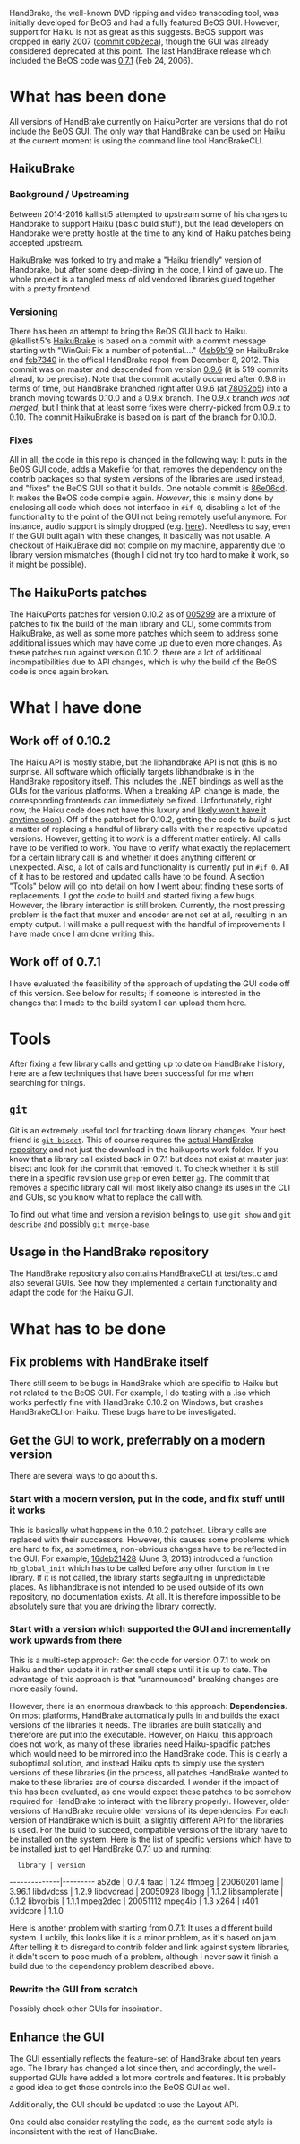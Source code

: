 HandBrake, the well-known DVD ripping and video transcoding tool, was initially
developed for BeOS and had a fully featured BeOS GUI. However, support for
Haiku is not as great as this suggests. BeOS support was dropped in early 2007
([commit c0b2eca](https://github.com/HandBrake/HandBrake/commit/c0b2eca)),
though the GUI was already considered deprecated at this point. The last
HandBrake release which included the BeOS code was
[0.7.1](https://github.com/HandBrake/HandBrake/releases/tag/0.7.1) (Feb 24,
2006).

# What has been done
All versions of HandBrake currently on HaikuPorter are versions that do not
include the BeOS GUI. The only way that HandBrake can be used on Haiku at the
current moment is using the command line tool HandBrakeCLI.

## HaikuBrake

### Background / Upstreaming
Between 2014-2016 kallisti5 attempted to upstream some of his changes to
Handbrake to support Haiku (basic build stuff), but the lead developers on
Handbrake were pretty hostle at the time to any kind of Haiku patches being
accepted upstream.

HaikuBrake was forked to try and make a "Haiku friendly" version of Handbrake,
but after some deep-diving in the code, I kind of gave up. The whole project
is a tangled mess of old vendored libraries glued together with a pretty
frontend.

### Versioning
There has been an attempt to bring the BeOS GUI back to Haiku. @kallisti5's
[HaikuBrake](https://github.com/kallisti5/HaikuBrake) is based on a commit with
a commit message starting with "WinGui: Fix a number of potential...."
([4eb9b19](https://github.com/kallisti5/HaikuBrake/commit/4eb9b19d3758c089fdea16adcf2243cca22de909)
on HaikuBrake and
[feb7340](https://github.com/HandBrake/HandBrake/commit/feb7340) in the offical
HandBrake repo) from December 8, 2012. This commit was on master and descended
from version [0.9.6](https://github.com/HandBrake/HandBrake/releases/tag/0.9.6)
(it is 519 commits ahead, to be precise). Note that the commit acutally
occurred after 0.9.8 in terms of time, but HandBrake branched right after 0.9.6
(at [78052b5](https://github.com/HandBrake/HandBrake/commit/78052b5)) into a
branch moving towards 0.10.0 and a 0.9.x branch. The 0.9.x branch *was not
merged*, but I think that at least some fixes were cherry-picked from 0.9.x to
0.10. The commit HaikuBrake is based on is part of the branch for 0.10.0.

### Fixes
All in all, the code in this repo is changed in the following way: It puts in
the BeOS GUI code, adds a Makefile for that, removes the dependency on the
contrib packages so that system versions of the libraries are used instead, and
"fixes" the BeOS GUI so that it builds. One notable commit is
[86e06dd](https://github.com/kallisti5/HaikuBrake/commit/86e06dd04d93108a8156f2aa73c8fb404ade92ea).
It makes the BeOS code compile again. *However*, this is mainly done by
enclosing all code which does not interface in `#if 0`, disabling a lot of the
functionality to the point of the GUI not being remotely useful anymore. For
instance, audio support is simply dropped (e.g.
[here](https://github.com/kallisti5/HaikuBrake/commit/86e06dd04d93108a8156f2aa73c8fb404ade92ea#diff-a1dffb371a1de8a96b3df30cd292ac0fR899)).
Needless to say, even if the GUI built again with these changes, it basically
was not usable. A checkout of HaikuBrake did not compile on my machine,
apparently due to library version mismatches (though I did not try too hard to
make it work, so it might be possible).

## The HaikuPorts patches
The HaikuPorts patches for version 0.10.2 as of
[005299](https://github.com/haikuports/haikuports/commit/005299) are a mixture
of patches to fix the build of the main library and CLI, some commits from
HaikuBrake, as well as some more patches which seem to address some additional
issues which may have come up due to even more changes. As these patches run
against version 0.10.2, there are a lot of additional incompatibilities due to
API changes, which is why the build of the BeOS code is once again broken.

# What I have done
## Work off of 0.10.2
The Haiku API is mostly stable, but the libhandbrake API is not (this is no
surprise. All software which officially targets libhandbrake is in the
HandBrake repository itself. This includes the .NET bindings as well as the
GUIs for the various platforms. When a breaking API change is made, the
corresponding frontends can immediately be fixed. Unfortunately, right now, the
Haiku code does not have this luxury and [likely won't have it anytime
soon](https://reviews.handbrake.fr/r/480/)). Off of the patchset for 0.10.2,
getting the code to *build* is just a matter of replacing a handful of library
calls with their respective updated versions. However, getting it to *work* is
a different matter entirely: All calls have to be verified to work. You have to
verify what exactly the replacement for a certain library call is and whether
it does anything different or unexpected. Also, a lot of calls and
functionality is currently put in `#if 0`. All of it has to be restored and
updated calls have to be found. A section "Tools" below will go into detail on
how I went about finding these sorts of replacements. I got the code to build
and started fixing a few bugs. However, the library interaction is still
broken. Currently, the most pressing problem is the fact that muxer and encoder
are not set at all, resulting in an empty output.  I will make a pull request
with the handful of improvements I have made once I am done writing this.

## Work off of 0.7.1
I have evaluated the feasibility of the approach of updating the GUI code off
of this version. See below for results; if someone is interested in the changes
that I made to the build system I can upload them here.

# Tools
After fixing a few library calls and getting up to date on HandBrake history,
here are a few techniques that have been successful for me when searching for
things.
## `git`
Git is an extremely useful tool for tracking down library changes. Your best
friend is [`git bisect`](https://git-scm.com/docs/git-bisect). This of course
requires the [actual HandBrake
repository](https://github.com/HandBrake/HandBrake) and not just the download
in the haikuports work folder. If you know that a library call existed back in
0.7.1 but does not exist at master just bisect and look for the commit that
removed it. To check whether it is still there in a specific revision use
`grep` or even better [`ag`](https://git-scm.com/docs/git-bisect). The commit
that removes a specific library call will most likely also change its uses in
the CLI and GUIs, so you know what to replace the call with.

To find out what time and version a revision belings to, use `git show` and
`git describe` and possibly `git merge-base`.
## Usage in the HandBrake repository
The HandBrake repository also contains HandBrakeCLI at test/test.c and also
several GUIs. See how they implemented a certain functionality and adapt the
code for the Haiku GUI.

# What has to be done
## Fix problems with HandBrake itself
There still seem to be bugs in HandBrake which are specific to Haiku but not
related to the BeOS GUI. For example, I do testing with a .iso which works
perfectly fine with HandBrake 0.10.2 on Windows, but crashes HandBrakeCLI on
Haiku. These bugs have to be investigated.

## Get the GUI to work, preferrably on a modern version
There are several ways to go about this.

### Start with a modern version, put in the code, and fix stuff until it works
This is basically what happens in the 0.10.2 patchset. Library calls are
replaced with their successors. However, this causes some problems which are
hard to fix, as sometimes, non-obvious changes have to be reflected in the GUI.
For example,
[16deb21428](https://github.com/HandBrake/HandBrake/commit/16deb21428) (June 3,
2013) introduced a function `hb_global_init` which has to be called before any
other function in the library. If it is not called, the library starts
segfaulting in unpredictable places. As libhandbrake is not intended to be used
outside of its own repository, no documentation exists. At all. It is therefore
impossible to be absolutely sure that you are driving the library correctly.

### Start with a version which supported the GUI and incrementally work upwards from there
This is a multi-step approach: Get the code for version 0.7.1 to work on Haiku
and then update it in rather small steps until it is up to date.  The advantage
of this approach is that "unannounced" breaking changes are more easily found.

However, there is an enormous drawback to this approach: **Dependencies**. On
most platforms, HandBrake automatically pulls in and builds the exact versions
of the libraries it needs. The libraries are built statically and therefore are
put into the executable. However, on Haiku, this approach does not work, as
many of these libraries need Haiku-spacific patches which would need to be
mirrored into the HandBrake code. This is clearly a suboptimal solution, and
instead Haiku opts to simply use the system versions of these libraries (in the
process, all patches HandBrake wanted to make to these libraries are of course
discarded. I wonder if the impact of this has been evaluated, as one would
expect these patches to be somehow required for HandBrake to interact with the
library properly).  However, older versions of HandBrake require older versions
of its dependencies. For each version of HandBrake which is built, a slightly
different API for the libraries is used. For the build to succeed, compatible
versions of the library have to be installed on the system. Here is the list of
specific versions which have to be installed just to get HandBrake 0.7.1 up and
running:

      library | version
--------------|---------
        a52de | 0.7.4
         faac | 1.24
       ffmpeg | 20060201
         lame | 3.96.1
    libdvdcss | 1.2.9
   libdvdread | 20050928
       libogg | 1.1.2
libsamplerate | 0.1.2
    libvorbis | 1.1.1
     mpeg2dec | 20051112
      mpeg4ip | 1.3
         x264 | r401
     xvidcore | 1.1.0

Here is another problem with starting from 0.7.1: It uses a different build
system. Luckily, this looks like it is a minor problem, as it's based on jam.
After telling it to disregard to contrib folder and link against system
libraries, it didn't seem to pose much of a problem, although I never saw it
finish a build due to the dependency problem described above.

### Rewrite the GUI from scratch
Possibly check other GUIs for inspiration.

## Enhance the GUI
The GUI essentially reflects the feature-set of HandBrake about ten years ago.
The library has changed a lot since then, and accordingly, the well-supported
GUIs have added a lot more controls and features. It is probably a good idea to
get those controls into the BeOS GUI as well.

Additionally, the GUI should be updated to use the Layout API.

One could also consider restyling the code, as the current code style is
inconsistent with the rest of HandBrake.
